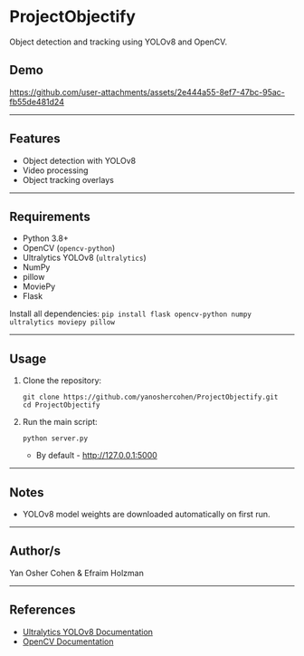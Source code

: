 # ProjectObjectify

Object detection and tracking using YOLOv8 and OpenCV.

## Demo
https://github.com/user-attachments/assets/2e444a55-8ef7-47bc-95ac-fb55de481d24



---

## Features

- Object detection with YOLOv8  
- Video processing  
- Object tracking overlays  

---

## Requirements

- Python 3.8+
- OpenCV (`opencv-python`)
- Ultralytics YOLOv8 (`ultralytics`)
- NumPy
- pillow
- MoviePy
- Flask

Install all dependencies:
`pip install flask opencv-python numpy ultralytics moviepy pillow`

---

## Usage

1. Clone the repository:
    ```
    git clone https://github.com/yanoshercohen/ProjectObjectify.git
    cd ProjectObjectify
    ```

3. Run the main script:
    ```
    python server.py
    ```
    - By default - http://127.0.0.1:5000

---

## Notes

- YOLOv8 model weights are downloaded automatically on first run.

---

## Author/s

Yan Osher Cohen & Efraim Holzman

---

## References

- [Ultralytics YOLOv8 Documentation](https://docs.ultralytics.com/)
- [OpenCV Documentation](https://docs.opencv.org/)
